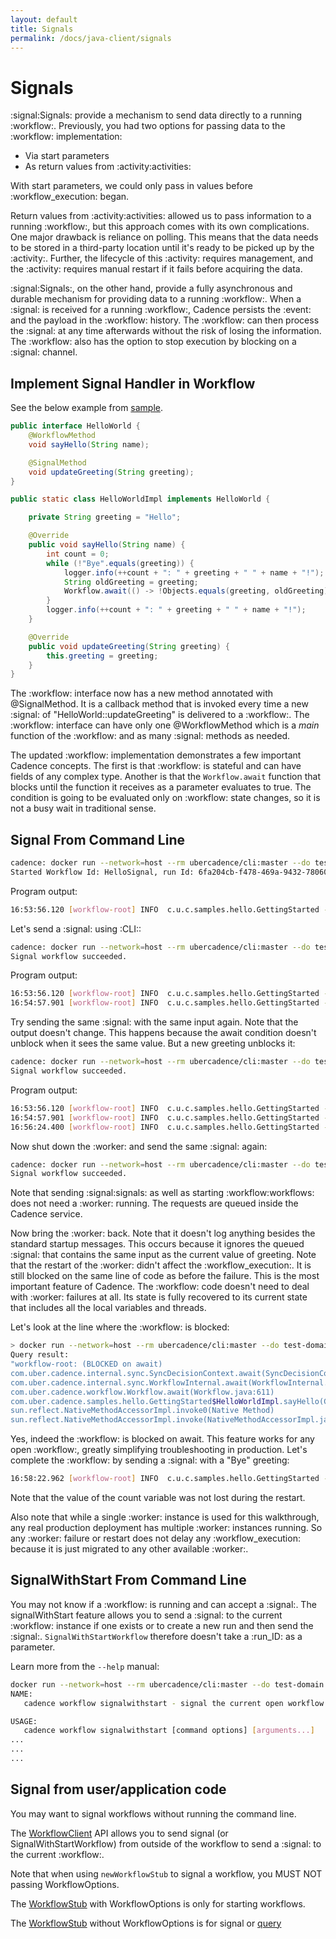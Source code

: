 ```yaml
---
layout: default
title: Signals
permalink: /docs/java-client/signals
---
```


# Signals

:signal:Signals: provide a mechanism to send data directly to a running :workflow:. Previously, you had
two options for passing data to the :workflow: implementation:

* Via start parameters
* As return values from :activity:activities:

With start parameters, we could only pass in values before :workflow_execution: began.

Return values from :activity:activities: allowed us to pass information to a running :workflow:, but this
approach comes with its own complications. One major drawback is reliance on polling. This means
that the data needs to be stored in a third-party location until it's ready to be picked up by
the :activity:. Further, the lifecycle of this :activity: requires management, and the :activity:
requires manual restart if it fails before acquiring the data.

:signal:Signals:, on the other hand, provide a fully asynchronous and durable mechanism for providing data to
a running :workflow:. When a :signal: is received for a running :workflow:, Cadence persists the :event:
and the payload in the :workflow: history. The :workflow: can then process the :signal: at any time
afterwards without the risk of losing the information. The :workflow: also has the option to stop
execution by blocking on a :signal: channel.

## Implement Signal Handler in Workflow

See the below example from [sample](https://github.com/uber/cadence-java-samples/blob/master/src/main/java/com/uber/cadence/samples/hello/HelloSignal.java).

```java
public interface HelloWorld {
    @WorkflowMethod
    void sayHello(String name);

    @SignalMethod
    void updateGreeting(String greeting);
}

public static class HelloWorldImpl implements HelloWorld {

    private String greeting = "Hello";

    @Override
    public void sayHello(String name) {
        int count = 0;
        while (!"Bye".equals(greeting)) {
            logger.info(++count + ": " + greeting + " " + name + "!");
            String oldGreeting = greeting;
            Workflow.await(() -> !Objects.equals(greeting, oldGreeting));
        }
        logger.info(++count + ": " + greeting + " " + name + "!");
    }

    @Override
    public void updateGreeting(String greeting) {
        this.greeting = greeting;
    }
}
```
The :workflow: interface now has a new method annotated with @SignalMethod. It is a callback method that is invoked
every time a new :signal: of "HelloWorld::updateGreeting" is delivered to a :workflow:. The :workflow: interface can have only
one @WorkflowMethod which is a _main_ function of the :workflow: and as many :signal: methods as needed.

The updated :workflow: implementation demonstrates a few important Cadence concepts. The first is that :workflow: is stateful and can
have fields of any complex type. Another is that the `Workflow.await` function that blocks until the function it receives as a parameter evaluates to true. The condition is going to be evaluated only on :workflow: state changes, so it is not a busy wait in traditional sense.

## Signal From Command Line
```bash
cadence: docker run --network=host --rm ubercadence/cli:master --do test-domain workflow start  --workflow_id "HelloSignal" --tasklist HelloWorldTaskList --workflow_type HelloWorld::sayHello --execution_timeout 3600 --input \"World\"
Started Workflow Id: HelloSignal, run Id: 6fa204cb-f478-469a-9432-78060b83b6cd
```
Program output:
```bash
16:53:56.120 [workflow-root] INFO  c.u.c.samples.hello.GettingStarted - 1: Hello World!
```
Let's send a :signal: using :CLI::
```bash
cadence: docker run --network=host --rm ubercadence/cli:master --do test-domain workflow signal --workflow_id "HelloSignal" --name "HelloWorld::updateGreeting" --input \"Hi\"
Signal workflow succeeded.
```
Program output:
```bash
16:53:56.120 [workflow-root] INFO  c.u.c.samples.hello.GettingStarted - 1: Hello World!
16:54:57.901 [workflow-root] INFO  c.u.c.samples.hello.GettingStarted - 2: Hi World!
```
Try sending the same :signal: with the same input again. Note that the output doesn't change. This happens because the await condition
doesn't unblock when it sees the same value. But a new greeting unblocks it:
```bash
cadence: docker run --network=host --rm ubercadence/cli:master --do test-domain workflow signal --workflow_id "HelloSignal" --name "HelloWorld::updateGreeting" --input \"Welcome\"
Signal workflow succeeded.
```
Program output:
```bash
16:53:56.120 [workflow-root] INFO  c.u.c.samples.hello.GettingStarted - 1: Hello World!
16:54:57.901 [workflow-root] INFO  c.u.c.samples.hello.GettingStarted - 2: Hi World!
16:56:24.400 [workflow-root] INFO  c.u.c.samples.hello.GettingStarted - 3: Welcome World!
```
Now shut down the :worker: and send the same :signal: again:
```bash
cadence: docker run --network=host --rm ubercadence/cli:master --do test-domain workflow signal --workflow_id "HelloSignal" --name "HelloWorld::updateGreeting" --input \"Welcome\"
Signal workflow succeeded.
```
Note that sending :signal:signals: as well as starting :workflow:workflows: does not need a :worker: running. The requests are queued inside the Cadence service.

Now bring the :worker: back. Note that it doesn't log anything besides the standard startup messages.
This occurs because it ignores the queued :signal: that contains the same input as the current value of greeting.
Note that the restart of the :worker: didn't affect the :workflow_execution:. It is still blocked on the same line of code as before the failure.
This is the most important feature of Cadence. The :workflow: code doesn't need to deal with :worker: failures at all. Its state is fully recovered to its current state that includes all the local variables and threads.

Let's look at the line where the :workflow: is blocked:
```bash
> docker run --network=host --rm ubercadence/cli:master --do test-domain workflow stack --workflow_id "Hello2"
Query result:
"workflow-root: (BLOCKED on await)
com.uber.cadence.internal.sync.SyncDecisionContext.await(SyncDecisionContext.java:546)
com.uber.cadence.internal.sync.WorkflowInternal.await(WorkflowInternal.java:243)
com.uber.cadence.workflow.Workflow.await(Workflow.java:611)
com.uber.cadence.samples.hello.GettingStarted$HelloWorldImpl.sayHello(GettingStarted.java:32)
sun.reflect.NativeMethodAccessorImpl.invoke0(Native Method)
sun.reflect.NativeMethodAccessorImpl.invoke(NativeMethodAccessorImpl.java:62)"
```
Yes, indeed the :workflow: is blocked on await. This feature works for any open :workflow:, greatly simplifying troubleshooting in production.
Let's complete the :workflow: by sending a :signal: with a "Bye" greeting:

```bash
16:58:22.962 [workflow-root] INFO  c.u.c.samples.hello.GettingStarted - 4: Bye World!
```
Note that the value of the count variable was not lost during the restart.

Also note that while a single :worker: instance is used for this
walkthrough, any real production deployment has multiple :worker: instances running. So any :worker: failure or restart does not delay any
:workflow_execution: because it is just migrated to any other available :worker:.

## SignalWithStart From Command Line
You may not know if a :workflow: is running and can accept a :signal:.
The signalWithStart feature allows you to send a :signal: to the current :workflow: instance if one exists or to create a new
run and then send the :signal:. `SignalWithStartWorkflow` therefore doesn't take a :run_ID: as a
parameter.

Learn more from the `--help` manual:
```bash
docker run --network=host --rm ubercadence/cli:master --do test-domain workflow signalwithstart -h
NAME:
   cadence workflow signalwithstart - signal the current open workflow if exists, or attempt to start a new run based on IDResuePolicy and signals it

USAGE:
   cadence workflow signalwithstart [command options] [arguments...]
...
...
...
```

## Signal from user/application code

You may want to signal workflows without running the command line.

The
[WorkflowClient](https://www.javadoc.io/doc/com.uber.cadence/cadence-client/latest/com/uber/cadence/client/WorkflowClient.html) API allows you to send signal (or SignalWithStartWorkflow) from outside of the workflow
to send a :signal: to the current :workflow:.

Note that when using `newWorkflowStub` to signal a workflow, you MUST NOT passing WorkflowOptions.

The [WorkflowStub](https://www.javadoc.io/static/com.uber.cadence/cadence-client/2.7.9-alpha/com/uber/cadence/client/WorkflowClient.html#newWorkflowStub-java.lang.Class-com.uber.cadence.client.WorkflowOptions-) with WorkflowOptions is only for starting workflows.

The [WorkflowStub](https://www.javadoc.io/static/com.uber.cadence/cadence-client/2.7.9-alpha/com/uber/cadence/client/WorkflowClient.html#newWorkflowStub-java.lang.Class-java.lang.String-) without WorkflowOptions is for signal or [query](/docs/java-client/queries)
